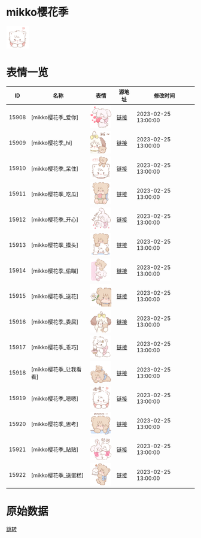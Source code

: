 # mikko樱花季

<img src="./cover.png" height="60" alt="cover" />

# 表情一览

|ID|名称|表情|源地址|修改时间|
|----|----|----|----|----|
|15908|[mikko樱花季_爱你]|<img src="./pic/015908_%5Bmikko樱花季_爱你%5D.png" height="60" alt="爱你"/>|[链接](https://i0.hdslb.com/bfs/garb/92c686048a38dd4c8d717118ee1603f125051c24.png)|2023-02-25 13:00:00|
|15909|[mikko樱花季_hi]|<img src="./pic/015909_%5Bmikko樱花季_hi%5D.png" height="60" alt="hi"/>|[链接](https://i0.hdslb.com/bfs/garb/edbd2786b26c8f85599e74f954f224d16164e547.png)|2023-02-25 13:00:00|
|15910|[mikko樱花季_呆住]|<img src="./pic/015910_%5Bmikko樱花季_呆住%5D.png" height="60" alt="呆住"/>|[链接](https://i0.hdslb.com/bfs/garb/4075dc510c4ae015f845601de40fc6e81e42dad8.png)|2023-02-25 13:00:00|
|15911|[mikko樱花季_吃瓜]|<img src="./pic/015911_%5Bmikko樱花季_吃瓜%5D.png" height="60" alt="吃瓜"/>|[链接](https://i0.hdslb.com/bfs/garb/f94385269d0dfc3c78cd60c547a9fe24f6d34c73.png)|2023-02-25 13:00:00|
|15912|[mikko樱花季_开心]|<img src="./pic/015912_%5Bmikko樱花季_开心%5D.png" height="60" alt="开心"/>|[链接](https://i0.hdslb.com/bfs/garb/70d1c17282cb3d37a44d9150f6dbb096d4c61dfe.png)|2023-02-25 13:00:00|
|15913|[mikko樱花季_摸头]|<img src="./pic/015913_%5Bmikko樱花季_摸头%5D.png" height="60" alt="摸头"/>|[链接](https://i0.hdslb.com/bfs/garb/ac87eee20bbc4d30234c64979ecd776de398780f.png)|2023-02-25 13:00:00|
|15914|[mikko樱花季_偷瞄]|<img src="./pic/015914_%5Bmikko樱花季_偷瞄%5D.png" height="60" alt="偷瞄"/>|[链接](https://i0.hdslb.com/bfs/garb/f7c577c6be1a312565ab762eeed4092246986604.png)|2023-02-25 13:00:00|
|15915|[mikko樱花季_送花]|<img src="./pic/015915_%5Bmikko樱花季_送花%5D.png" height="60" alt="送花"/>|[链接](https://i0.hdslb.com/bfs/garb/d01f623617f7aa2ed4c814399f5227cd00aafb3b.png)|2023-02-25 13:00:00|
|15916|[mikko樱花季_委屈]|<img src="./pic/015916_%5Bmikko樱花季_委屈%5D.png" height="60" alt="委屈"/>|[链接](https://i0.hdslb.com/bfs/garb/f5f85a2cc13904d4573a604dcacb4189c57a43e5.png)|2023-02-25 13:00:00|
|15917|[mikko樱花季_乖巧]|<img src="./pic/015917_%5Bmikko樱花季_乖巧%5D.png" height="60" alt="乖巧"/>|[链接](https://i0.hdslb.com/bfs/garb/a60576368b41c9354e4f36ae72ea06783085398f.png)|2023-02-25 13:00:00|
|15918|[mikko樱花季_让我看看]|<img src="./pic/015918_%5Bmikko樱花季_让我看看%5D.png" height="60" alt="让我看看"/>|[链接](https://i0.hdslb.com/bfs/garb/6cee6f939cf1b10ea47bd51feaec6fe730c9595c.png)|2023-02-25 13:00:00|
|15919|[mikko樱花季_嗯嗯]|<img src="./pic/015919_%5Bmikko樱花季_嗯嗯%5D.png" height="60" alt="嗯嗯"/>|[链接](https://i0.hdslb.com/bfs/garb/1af01e8eeb20761939503cff1f291172557c7b95.png)|2023-02-25 13:00:00|
|15920|[mikko樱花季_思考]|<img src="./pic/015920_%5Bmikko樱花季_思考%5D.png" height="60" alt="思考"/>|[链接](https://i0.hdslb.com/bfs/garb/4c6de592df1efa331d3f7f6d46e85c13c584d318.png)|2023-02-25 13:00:00|
|15921|[mikko樱花季_贴贴]|<img src="./pic/015921_%5Bmikko樱花季_贴贴%5D.png" height="60" alt="贴贴"/>|[链接](https://i0.hdslb.com/bfs/garb/aaf31a9273f810bf2dd826b40d5cac3ac0d67a19.png)|2023-02-25 13:00:00|
|15922|[mikko樱花季_送蛋糕]|<img src="./pic/015922_%5Bmikko樱花季_送蛋糕%5D.png" height="60" alt="送蛋糕"/>|[链接](https://i0.hdslb.com/bfs/garb/5ad24a6951ef875ffcd68a3adc40ba2948a52486.png)|2023-02-25 13:00:00|

# 原始数据

[跳转](./raw.json)

